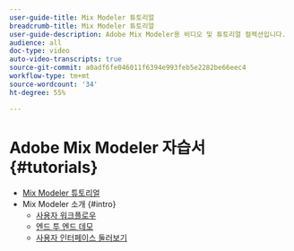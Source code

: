 ```yaml
---
user-guide-title: Mix Modeler 튜토리얼
breadcrumb-title: Mix Modeler 튜토리얼
user-guide-description: Adobe Mix Modeler용 비디오 및 튜토리얼 컬렉션입니다.
audience: all
doc-type: video
auto-video-transcripts: true
source-git-commit: a0adf6fe046011f6394e993feb5e2282be66eec4
workflow-type: tm+mt
source-wordcount: '34'
ht-degree: 55%

---
```



# Adobe Mix Modeler 자습서 {#tutorials}

+ [Mix Modeler 튜토리얼](/help/tutorials/overview.md)
+ Mix Modeler 소개 {#intro}
   + [사용자 워크플로우](/help/tutorials/intro/user-workflow.md)
   + [엔드 투 엔드 데모](/help/tutorials/intro/demo.md)
   + [사용자 인터페이스 둘러보기](/help/tutorials/intro/user-interface-tour.md)
